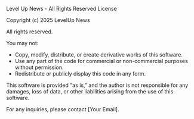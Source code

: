 Level Up News - All Rights Reserved License

Copyright (c) 2025 LevelUp News

All rights reserved.

You may not:
- Copy, modify, distribute, or create derivative works of this software.
- Use any part of the code for commercial or non-commercial purposes without permission.
- Redistribute or publicly display this code in any form.

This software is provided "as is," and the author is not responsible for any damages, loss of data, or other liabilities arising from the use of this software.

For any inquiries, please contact [Your Email].

